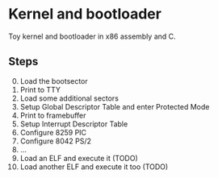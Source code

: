 # Kernel and bootloader

Toy kernel and bootloader in x86 assembly and C.

## Steps

0. Load the bootsector
1. Print to TTY
2. Load some additional sectors
3. Setup Global Descriptor Table and enter Protected Mode
4. Print to framebuffer
5. Setup Interrupt Descriptor Table
6. Configure 8259 PIC
7. Configure 8042 PS/2
8. ...
9. Load an ELF and execute it (TODO)
10. Load another ELF and execute it too (TODO)
